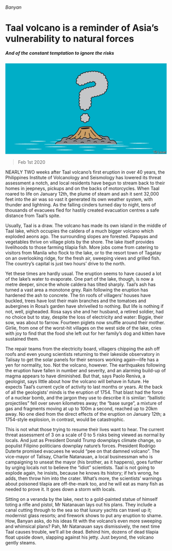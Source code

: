 ###### Banyan

# Taal volcano is a reminder of Asia’s vulnerability to natural forces 

##### And of the constant temptation to ignore the risks 

![image](images/20200201_ASD001_0.jpg) 

> Feb 1st 2020 

NEARLY TWO weeks after Taal volcano’s first eruption in over 40 years, the Philippines Institute of Volcanology and Seismology has lowered its threat assessment a notch, and local residents have begun to stream back to their homes in jeepneys, pickups and on the backs of motorcycles. When Taal roared to life on January 12th, the plume of steam and ash it sent 32,000 feet into the air was so vast it generated its own weather system, with thunder and lightning. As the falling cinders turned day to night, tens of thousands of evacuees fled for hastily created evacuation centres a safe distance from Taal’s spite.

Usually, Taal is a draw. The volcano has made its own island in the middle of Taal lake, which occupies the caldera of a much bigger volcano which exploded aeons ago. The surrounding slopes are forested. Papayas and vegetables thrive on village plots by the shore. The lake itself provides livelihoods to those farming tilapia fish. More jobs come from catering to visitors from Manila who flock to the lake, or to the resort town of Tagatay on an overlooking ridge, for the fresh air, sweeping views and grilled fish. The country’s capital is just two hours’ drive to the north.


Yet these times are hardly usual. The eruption seems to have caused a lot of the lake’s water to evaporate. One part of the lake, though, is now a metre deeper, since the whole caldera has tilted sharply. Taal’s ash has turned a vast area a monotone grey. Rain following the eruption has hardened the ash to concrete. The tin roofs of villagers’ houses have buckled, trees have lost their main branches and the tomatoes and aubergines in Rosa’s garden have shrivelled to nothing. But life is nothing if not, well, pigheaded. Rosa says she and her husband, a retired soldier, had no choice but to stay, despite the loss of electricity and water: Biggie, their sow, was about to farrow. Fourteen piglets now snuffle around their mother. Girlie, from one of the worst-hit villages on the west side of the lake, cries with joy to find that the food she left out for her family’s dog and kitten have sustained them.

The repair teams from the electricity board, villagers chipping the ash off roofs and even young scientists returning to their lakeside observatory in Talisay to get the solar panels for their sensors working again—life has a yen for normality, too. Not the volcano, however. The earthquakes following the eruption have fallen in number and severity, and an alarming build-up of magma appears to have diminished. But that, says Paolo Reniva, a geologist, says little about how the volcano will behave in future. He expects Taal’s current cycle of activity to last months or years. At the back of all the geologists’ minds is the eruption of 1754. That blast had the force of a nuclear bomb, and the jargon they use to describe it is similar: “ballistic projectiles” fell over seven kilometres away; the “base surge”, a mixture of gas and fragments moving at up to 100m a second, reached up to 20km away. No one died from the direct effects of the eruption on January 12th; a 1754-style explosion, in contrast, would be catastrophic.

This is not what those trying to resume their lives want to hear. The current threat assessment of 3 on a scale of 0 to 5 risks being viewed as normal by locals. And just as President Donald Trump downplays climate change, so populist Filipino politicians downplay nature’s forces. President Rodrigo Duterte promised evacuees he would “pee on that damned volcano”. The vice-mayor of Talisay, Charlie Natanauan, a local businessman who is campaigning to unseat the mayor (his brother, as it happens), goes further by urging locals not to believe the “idiot” scientists. Taal is not going to explode again, he insists, because he knows its history; if he’s wrong, he adds, then throw him into the crater. What’s more, the scientists’ warnings about poisoned tilapia are off-the-mark too, and he will eat as many fish as needed to prove it. It goes down a storm with locals.

Sitting on a veranda by the lake, next to a gold-painted statue of himself toting a rifle and pistol, Mr Natanauan lays out his plans. They include a canal cutting through to the sea so that luxury yachts can travel up it; modernist glass resorts; and firework shows to put any eruption to shame. How, Banyan asks, do his ideas fit with the volcano’s even more sweeping and whimsical plans? Pah, Mr Natanauan says dismissively, the next time Taal causes trouble, we’ll all be dead. Behind him, dozens of dead tilapia float upside down, slapping against his jetty. Just beyond, the volcano gently steams.

